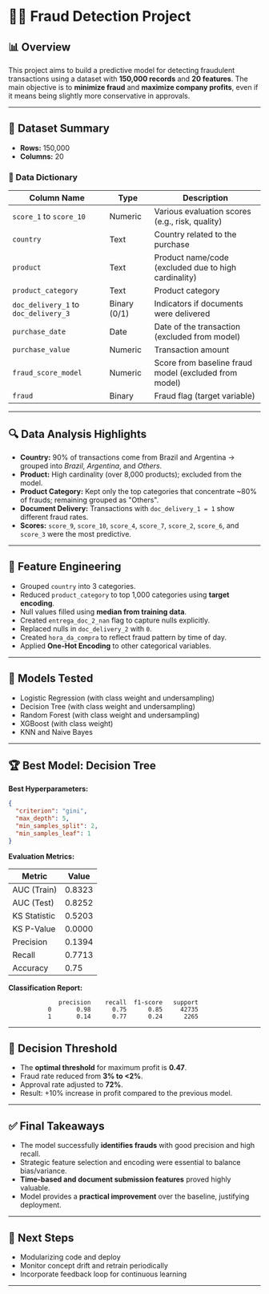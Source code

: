
# 🕵️‍♂️ Fraud Detection Project

## 📊 Overview

This project aims to build a predictive model for detecting fraudulent transactions using a dataset with **150,000 records** and **20 features**. The main objective is to **minimize fraud** and **maximize company profits**, even if it means being slightly more conservative in approvals.

---

## 🧾 Dataset Summary

* **Rows:** 150,000
* **Columns:** 20

### 📘 Data Dictionary

| Column Name                          | Type         | Description                                           |
| ------------------------------------ | ------------ | ----------------------------------------------------- |
| `score_1` to `score_10`              | Numeric      | Various evaluation scores (e.g., risk, quality)       |
| `country`                            | Text         | Country related to the purchase                       |
| `product`                            | Text         | Product name/code (excluded due to high cardinality)  |
| `product_category`                   | Text         | Product category                                      |
| `doc_delivery_1` to `doc_delivery_3` | Binary (0/1) | Indicators if documents were delivered                |
| `purchase_date`                      | Date         | Date of the transaction (excluded from model)         |
| `purchase_value`                     | Numeric      | Transaction amount                                    |
| `fraud_score_model`                  | Numeric      | Score from baseline fraud model (excluded from model) |
| `fraud`                              | Binary       | Fraud flag (target variable)                          |

---

## 🔍 Data Analysis Highlights

* **Country:** 90% of transactions come from Brazil and Argentina → grouped into *Brazil*, *Argentina*, and *Others*.
* **Product:** High cardinality (over 8,000 products); excluded from the model.
* **Product Category:** Kept only the top categories that concentrate \~80% of frauds; remaining grouped as "Others".
* **Document Delivery:** Transactions with `doc_delivery_1 = 1` show different fraud rates.
* **Scores:** `score_9`, `score_10`, `score_4`, `score_7`, `score_2`, `score_6`, and `score_3` were the most predictive.

---

## 🧠 Feature Engineering

* Grouped `country` into 3 categories.
* Reduced `product_category` to top 1,000 categories using **target encoding**.
* Null values filled using **median from training data**.
* Created `entrega_doc_2_nan` flag to capture nulls explicitly.
* Replaced nulls in `doc_delivery_2` with `0`.
* Created `hora_da_compra` to reflect fraud pattern by time of day.
* Applied **One-Hot Encoding** to other categorical variables.

---

## 🧪 Models Tested

* Logistic Regression (with class weight and undersampling)
* Decision Tree (with class weight and undersampling)
* Random Forest (with class weight and undersampling)
* XGBoost (with class weight)
* KNN and Naive Bayes

---

## 🏆 Best Model: Decision Tree

**Best Hyperparameters:**

```json
{
  "criterion": "gini",
  "max_depth": 5,
  "min_samples_split": 2,
  "min_samples_leaf": 1
}
```

**Evaluation Metrics:**

| Metric       | Value  |
| ------------ | ------ |
| AUC (Train)  | 0.8323 |
| AUC (Test)   | 0.8252 |
| KS Statistic | 0.5203 |
| KS P-Value   | 0.0000 |
| Precision    | 0.1394 |
| Recall       | 0.7713 |
| Accuracy     | 0.75   |

**Classification Report:**

```
              precision    recall  f1-score   support
           0       0.98      0.75      0.85     42735
           1       0.14      0.77      0.24      2265
```

---

## 🎯 Decision Threshold

* The **optimal threshold** for maximum profit is **0.47**.
* Fraud rate reduced from **3% to <2%**.
* Approval rate adjusted to **72%**.
* Result: +10% increase in profit compared to the previous model.

---

## ✅ Final Takeaways

* The model successfully **identifies frauds** with good precision and high recall.
* Strategic feature selection and encoding were essential to balance bias/variance.
* **Time-based and document submission features** proved highly valuable.
* Model provides a **practical improvement** over the baseline, justifying deployment.

---

## 🚀 Next Steps

* Modularizing code and deploy
* Monitor concept drift and retrain periodically
* Incorporate feedback loop for continuous learning

---

